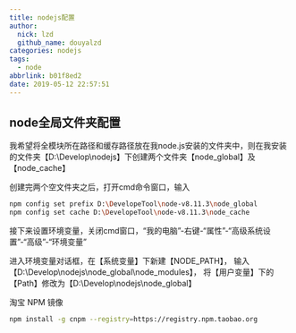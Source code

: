 ```yaml
---
title: nodejs配置
author:
  nick: lzd
  github_name: douyalzd
categories: nodejs
tags:
  - node
abbrlink: b01f8ed2
date: 2019-05-12 22:57:51
---
```


## node全局文件夹配置
我希望将全模块所在路径和缓存路径放在我node.js安装的文件夹中，则在我安装的文件夹【D:\Develop\nodejs】下创建两个文件夹【node_global】及【node_cache】

创建完两个空文件夹之后，打开cmd命令窗口，输入
```bash
npm config set prefix D:\DevelopeTool\node-v8.11.3\node_global
npm config set cache D:\DevelopeTool\node-v8.11.3\node_cache
```

接下来设置环境变量，关闭cmd窗口，“我的电脑”-右键-“属性”-“高级系统设置”-“高级”-“环境变量”

进入环境变量对话框，在【系统变量】下新建【NODE_PATH】，
输入【D:\Develop\nodejs\node_global\node_modules】，
将【用户变量】下的【Path】修改为【D:\Develop\nodejs\node_global】

淘宝 NPM 镜像
```bash
npm install -g cnpm --registry=https://registry.npm.taobao.org
```